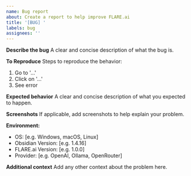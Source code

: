 ```yaml
---
name: Bug report
about: Create a report to help improve FLARE.ai
title: '[BUG] '
labels: bug
assignees: ''
---
```


**Describe the bug**
A clear and concise description of what the bug is.

**To Reproduce**
Steps to reproduce the behavior:
1. Go to '...'
2. Click on '...'
3. See error

**Expected behavior**
A clear and concise description of what you expected to happen.

**Screenshots**
If applicable, add screenshots to help explain your problem.

**Environment:**
 - OS: [e.g. Windows, macOS, Linux]
 - Obsidian Version: [e.g. 1.4.16]
 - FLARE.ai Version: [e.g. 1.0.0]
 - Provider: [e.g. OpenAI, Ollama, OpenRouter]

**Additional context**
Add any other context about the problem here. 